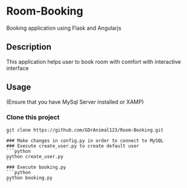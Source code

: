 # Room-Booking
Booking application using Flask and Angularjs

## Description
This application helps user to book room with comfort with interactive interface

## Usage
(Ensure that you have MySql Server installed or XAMP)
### Clone this project
```git
git clone https://github.com/GDrAnimal123/Room-Booking.git
``
### Make changes in config.py in order to connect to MySQL
### Execute create_user.py to create default user
```python
python create_user.py
``
### Execute booking.py
```python
python booking.py
``